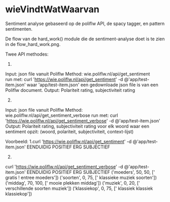 # wieVindtWatWaarvan
Sentiment analyse gebaseerd op de poliflw API, de spacy tagger, en pattern sentimenten.

De flow van de hard_work() module die de sentiment-analyse doet is te zien in de flow_hard_work.png.

Twee API methodes:

1.
Input: json file vanuit Poliflw
Method: wie.poliflw.nl/api/get_sentiment  
  run met: curl 'https://wie.poliflw.nl/api/get_sentiment' -d @'app/test-item.json'
  waar 'app/test-item.json' een gedownloade json file is van een Poliflw document.
Output: Polariteit rating, subjectiviteit rating

2.
Input: json file vanuit Poliflw
Method: wie.poliflw.nl/api/get_sentiment_verbose
  run met: curl 'https://wie.poliflw.nl/api/get_sentiment_verbose' -d @'app/test-item.json'
Output: Polariteit rating, subjectiviteit rating
        voor elk woord waar een sentiment opzit:
        (woord, polariteit, subjectiviteit, context-lijst)
 
 Voorbeeld:
 1.curl 'https://wie.poliflw.nl/api/get_sentiment' -d @'app/test-item.json'
EENDUIDIG POSITIEF ERG SUBJECTIEF 


 2.
 curl 'https://wie.poliflw.nl/api/get_sentiment_verbose' -d @'app/test-item.json'
EENDUIDIG POSITIEF ERG SUBJECTIEF 
('moeders', 50, 50, [' gratis ! entree moeders'])
('soorten', 0, 75, [' klassieke muziek soorten'])
('middag', 70, 100, [' mooie plekken middag'])
('muziek', 0, 20, [' verschillende soorten muziek'])
('klassiekop', 0, 75, [' klassiek klassiek klassiekop'])


